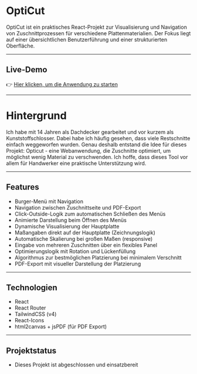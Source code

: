 # OptiCut

OptiCut ist ein praktisches React-Projekt zur Visualisierung und Navigation von Zuschnittprozessen für verschiedene Plattenmaterialien. Der Fokus liegt auf einer übersichtlichen Benutzerführung und einer strukturierten Oberfläche.

---

## Live-Demo

👉 [Hier klicken, um die Anwendung zu starten](https://stunning-paletas-4aefea.netlify.app)

---

# Hintergrund

Ich habe mit 14 Jahren als Dachdecker gearbeitet und vor kurzem als Kunststoffschlosser. Dabei habe ich häufig gesehen, dass viele Restschnitte einfach weggeworfen wurden. Genau deshalb entstand die Idee für dieses Projekt: Opticut - eine Webanwendung, die Zuschnitte optimiert, um möglichst wenig Material zu verschwenden. Ich hoffe, dass dieses Tool vor allem für Handwerker eine praktische Unterstützung wird.

---

## Features

- Burger-Menü mit Navigation
- Navigation zwischen Zuschnittseite und PDF-Export
- Click-Outside-Logik zum automatischen Schließen des Menüs
- Animierte Darstellung beim Öffnen des Menüs
- Dynamische Visualisierung der Hauptplatte
- Maßangaben direkt auf der Hauptplatte (Zeichnungslogik)
- Automatische Skalierung bei großen Maßen (responsive)
- Eingabe von mehreren Zuschnitten über ein flexibles Panel
- Optimierungslogik mit Rotation und Lückenfüllung
- Algorithmus zur bestmöglichen Platzierung bei minimalem Verschnitt
- PDF-Export mit visueller Darstellung der Platzierung

---

## Technologien

- React
- React Router
- TailwindCSS (v4)
- React-Icons
- html2canvas + jsPDF (für PDF Export)

---

## Projektstatus

- Dieses Projekt ist abgeschlossen und einsatzbereit
